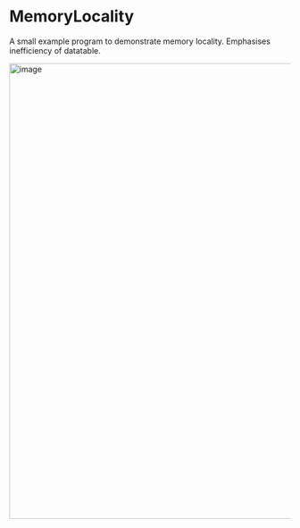 # MemoryLocality

A small example program to demonstrate memory locality. Emphasises inefficiency of datatable.


<img width="816" alt="image" src="https://github.com/user-attachments/assets/a2b3cfab-6dcb-4825-982b-820878a438ac">


